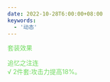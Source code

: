 ```yaml
---
date: 2022-10-28T6:00:00+08:00
keywords:
  - '动态'
---
```


<span style="color: #71db60;">套装效果</span> 

<span style="color: #71db60;">追忆之注连<br>√ 2件套:攻击力提高18%。</span> 

<!--more-->